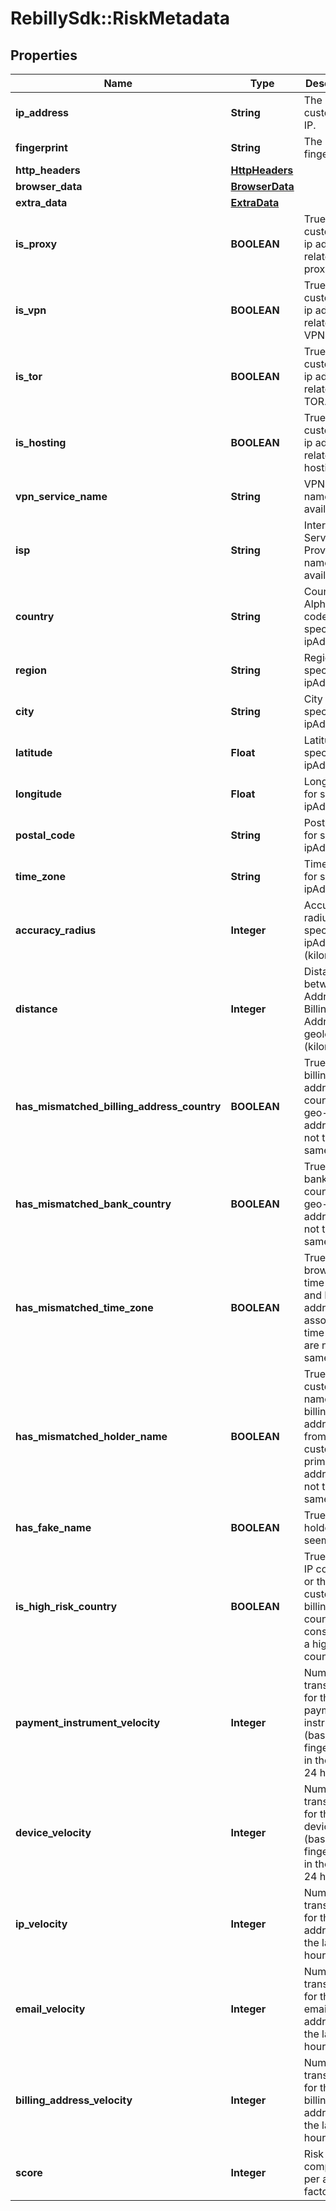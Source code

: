 # RebillySdk::RiskMetadata

## Properties
Name | Type | Description | Notes
------------ | ------------- | ------------- | -------------
**ip_address** | **String** | The customer&#x27;s IP. | [optional] 
**fingerprint** | **String** | The fingerprint. | [optional] 
**http_headers** | [**HttpHeaders**](HttpHeaders.md) |  | [optional] 
**browser_data** | [**BrowserData**](BrowserData.md) |  | [optional] 
**extra_data** | [**ExtraData**](ExtraData.md) |  | [optional] 
**is_proxy** | **BOOLEAN** | True if customer&#x27;s ip address is related to proxy. | [optional] 
**is_vpn** | **BOOLEAN** | True if customer&#x27;s ip address is related to VPN. | [optional] 
**is_tor** | **BOOLEAN** | True if customer&#x27;s ip address is related to TOR. | [optional] 
**is_hosting** | **BOOLEAN** | True if customer&#x27;s ip address is related to hosting. | [optional] 
**vpn_service_name** | **String** | VPN service name, if available. | [optional] 
**isp** | **String** | Internet Service Provider name, if available. | [optional] 
**country** | **String** | Country ISO Alpha-2 code for specified ipAddress. | [optional] 
**region** | **String** | Region for specified ipAddress. | [optional] 
**city** | **String** | City for specified ipAddress. | [optional] 
**latitude** | **Float** | Latitude for specified ipAddress. | [optional] 
**longitude** | **Float** | Longitude for specified ipAddress. | [optional] 
**postal_code** | **String** | Postal code for specified ipAddress. | [optional] 
**time_zone** | **String** | Time zone for specified ipAddress. | [optional] 
**accuracy_radius** | **Integer** | Accuracy radius for specified ipAddress (kilometers). | [optional] 
**distance** | **Integer** | Distance between IP Address and Billing Address geolocation (kilometers). | [optional] 
**has_mismatched_billing_address_country** | **BOOLEAN** | True if the billing address country and geo-IP address are not the same. | [optional] 
**has_mismatched_bank_country** | **BOOLEAN** | True if the bank country and geo-IP address are not the same. | [optional] 
**has_mismatched_time_zone** | **BOOLEAN** | True if the browser time zone and IP address associated time zone are not the same. | [optional] 
**has_mismatched_holder_name** | **BOOLEAN** | True if the customer&#x27;s name from billing address and from customer&#x27;s primary address are not the same. | [optional] 
**has_fake_name** | **BOOLEAN** | True if the holder name seems fake. | [optional] 
**is_high_risk_country** | **BOOLEAN** | True if geo-IP country or the customer&#x27;s billing country is considered a high risk country. | [optional] 
**payment_instrument_velocity** | **Integer** | Number of transactions for this payment instrument (based on fingerprint) in the last 24 hours. | [optional] 
**device_velocity** | **Integer** | Number of transactions for this device (based on fingerprint) in the last 24 hours. | [optional] 
**ip_velocity** | **Integer** | Number of transactions for this ip address in the last 24 hours. | [optional] 
**email_velocity** | **Integer** | Number of transactions for this email address in the last 24 hours. | [optional] 
**billing_address_velocity** | **Integer** | Number of transactions for this billing address in the last 24 hours. | [optional] 
**score** | **Integer** | Risk score computed per all the factors. | [optional] 

